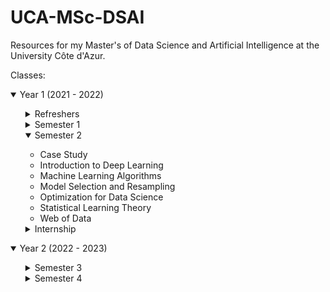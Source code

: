 # UCA-MSc-DSAI

Resources for my Master's of Data Science and Artificial Intelligence at the University Côte d'Azur.

Classes:

<details open>
  <summary> Year 1 (2021 - 2022) </summary>

  <ul>
  <details>
    <summary> Refreshers </summary>
    <ul>
      <li> Algorithmics </li>
      <li> Basic tools </li>
      <li> Linear Algebra </li>
      <li> Probabilities </li>
      <li> Research Methods </li>
    </ul>
  </details>

  <details>
    <summary> Semester 1 </summary>
    <ul>
      <li> Data Visualization </li>
      <li> Ethics </li>
      <li> Intro to Machine Learning </li>
      <li> Python Data Manipulation </li>
      <li> R Processing Large Datasets </li>
      <li> Seminar </li>
      <li> Statistical Inference Practice </li>
      <li> Statistical Inference Theory </li>
    </ul>
  </details>

  <details open>
    <summary> Semester 2 </summary>
    <ul>
      <li> Case Study </li>
      <li> Introduction to Deep Learning </li>
      <li> Machine Learning Algorithms </li>
      <li> Model Selection and Resampling </li>
      <li> Optimization for Data Science </li>
      <li> Statistical Learning Theory </li>
      <li> Web of Data </li>
    </ul>
  </details>
  
  <details>
    <summary> Internship </summary>
  </details>
  </ul>
</details>

<details open>
<summary> Year 2 (2022 - 2023) </summary>
<ul>

  <details>
  <summary> Semester 3 </summary>
  <ul>
  <li></li>
  </ul>
  </details>
  <details>
</li>
  <summary> Semester 4 </summary>
  </details>
</ul>
</details>
</ul>
